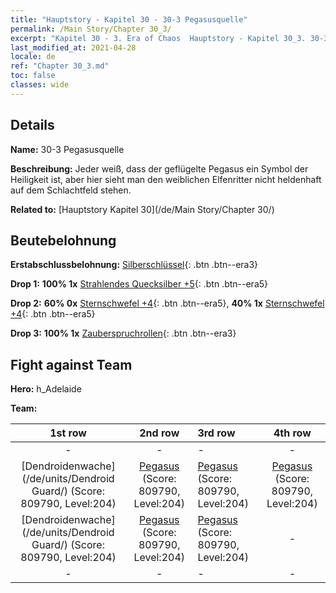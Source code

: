 ```yaml
---
title: "Hauptstory - Kapitel 30 - 30-3 Pegasusquelle"
permalink: /Main Story/Chapter 30_3/
excerpt: "Kapitel 30 - 3. Era of Chaos  Hauptstory - Kapitel 30_3. 30-3 Pegasusquelle"
last_modified_at: 2021-04-28
locale: de
ref: "Chapter 30_3.md"
toc: false
classes: wide
---
```


## Details

 **Name:** 30-3 Pegasusquelle

 **Beschreibung:** Jeder weiß, dass der geflügelte Pegasus ein Symbol der Heiligkeit ist, aber hier sieht man den weiblichen Elfenritter nicht heldenhaft auf dem Schlachtfeld stehen.

 **Related to:** [Hauptstory Kapitel 30](/de/Main Story/Chapter 30/)

## Beutebelohnung

 **Erstabschlussbelohnung:** [Silberschlüssel](/ItemsDE/con_693/){: .btn .btn--era3}

 **Drop 1:** **100% 1x** [Strahlendes Quecksilber +5](/ItemsDE/mat_98/){: .btn .btn--era5}

 **Drop 2:** **60% 0x** [Sternschwefel +4](/ItemsDE/mat_92/){: .btn .btn--era5}, **40% 1x** [Sternschwefel +4](/ItemsDE/mat_92/){: .btn .btn--era5}

 **Drop 3:** **100% 1x** [Zauberspruchrollen](/ItemsDE/con_694/){: .btn .btn--era3}


## Fight against Team
 **Hero:** h_Adelaide

 **Team:**


  | 1st row | 2nd row | 3rd row | 4th row |
  |:----:|:----:|:----|:----:|
  | - | - | - | - |
  | [Dendroidenwache](/de/units/Dendroid Guard/) (Score: 809790, Level:204)  | [Pegasus](/de/units/Pegasus/) (Score: 809790, Level:204)  | [Pegasus](/de/units/Pegasus/) (Score: 809790, Level:204)  | [Pegasus](/de/units/Pegasus/) (Score: 809790, Level:204)  |
  | [Dendroidenwache](/de/units/Dendroid Guard/) (Score: 809790, Level:204)  | [Pegasus](/de/units/Pegasus/) (Score: 809790, Level:204)  | [Pegasus](/de/units/Pegasus/) (Score: 809790, Level:204)  | - |
  | - | - | - | - |


